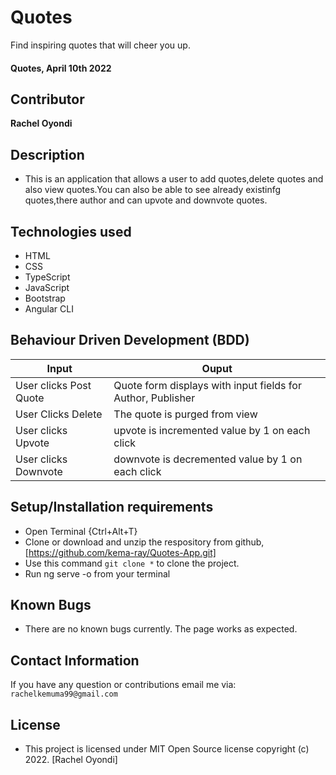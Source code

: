 # Quotes
Find inspiring quotes that will cheer you up.

#### Quotes, April 10th 2022

## Contributor 
**Rachel Oyondi**

## Description
- This is an application that allows a user to add quotes,delete quotes and also view quotes.You can also be able to see already existinfg quotes,there author and can upvote and downvote quotes.

## Technologies used
- HTML
- CSS
- TypeScript
- JavaScript
- Bootstrap
- Angular CLI
## Behaviour Driven Development (BDD)
 | Input                        | Ouput                                                                                            |
|--------------------------    |----------------------------------------------------------------------------------------------    |
| User clicks Post  Quote     | Quote form displays with input fields for Author, Publisher                  |
| User Clicks Delete           | The quote is purged from view             |
| User clicks Upvote        |   upvote is incremented value by   1 on each click      |
| User clicks Downvote     | downvote is decremented value by 1 on each click     |

## Setup/Installation requirements
- Open Terminal {Ctrl+Alt+T}
- Clone or download and unzip the respository from github, [https://github.com/kema-ray/Quotes-App.git]
- Use this command `git clone *` to clone the project.
- Run ng serve -o from your terminal


## Known Bugs
- There are no known bugs currently. The page works as expected.

## Contact Information
If you have any question or contributions email me via: `rachelkemuma99@gmail.com`

## License
- This project is licensed under  MIT Open Source license copyright (c) 2022. [Rachel Oyondi]